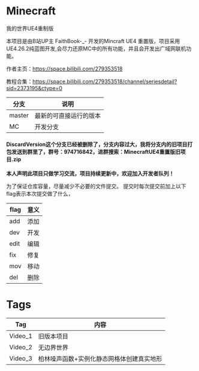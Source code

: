 # Minecraft
我的世界UE4重制版

本项目是由B站UP主 FaithBook-_- 开发的Mincraft UE4 重置版，项目采用UE4.26.2纯蓝图开发,会尽力还原MC中的所有功能，并且会开发出广域网联机功能。

作者主页：https://space.bilibili.com/279353518

教程合集：https://space.bilibili.com/279353518/channel/seriesdetail?sid=2373195&ctype=0

|分支|说明|
|---|---|
|master|最新的可直接运行的版本|
|MC|开发分支|
#### DiscardVersion这个分支已经被删除了，分支内容过大，我将分支内的旧项目打包发送到群里了，群号：974716842，进群搜索：MinecraftUE4重置版旧项目.zip


**本人声明此项目只做学习交流，项目持续更新中，欢迎加入开发者队列！**

为了保证仓库容量，尽量减少不必要的文件提交。
提交时每次提交前加上以下flag表示本次提交做了什么，

|flag|意义|
|---|---|
|add|添加|
|dev|开发|
|edit|编辑|
|fix|修复|
|mov|移动|
|del|删除|



# Tags
|Tag|内容|
|---|---|
|Video_1|旧版本项目|
|Video_2|无边界世界|
|Video_3|柏林噪声函数+实例化静态网格体创建真实地形|